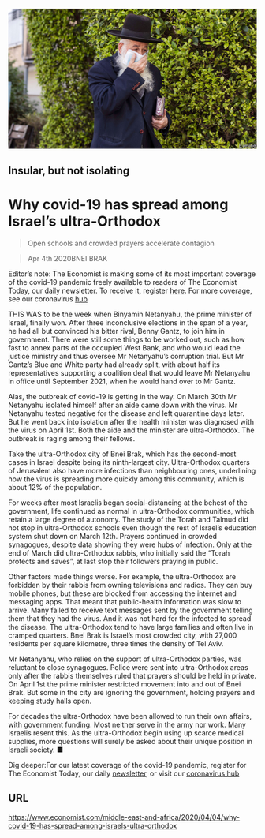 ![](./images/20200404_MAP003_0.jpg)

## Insular, but not isolating

# Why covid-19 has spread among Israel’s ultra-Orthodox

> Open schools and crowded prayers accelerate contagion

> Apr 4th 2020BNEI BRAK

Editor’s note: The Economist is making some of its most important coverage of the covid-19 pandemic freely available to readers of The Economist Today, our daily newsletter. To receive it, register [here](https://www.economist.com//newslettersignup). For more coverage, see our coronavirus [hub](https://www.economist.com//coronavirus)

THIS WAS to be the week when Binyamin Netanyahu, the prime minister of Israel, finally won. After three inconclusive elections in the span of a year, he had all but convinced his bitter rival, Benny Gantz, to join him in government. There were still some things to be worked out, such as how fast to annex parts of the occupied West Bank, and who would lead the justice ministry and thus oversee Mr Netanyahu’s corruption trial. But Mr Gantz’s Blue and White party had already split, with about half its representatives supporting a coalition deal that would leave Mr Netanyahu in office until September 2021, when he would hand over to Mr Gantz.

Alas, the outbreak of covid-19 is getting in the way. On March 30th Mr Netanyahu isolated himself after an aide came down with the virus. Mr Netanyahu tested negative for the disease and left quarantine days later. But he went back into isolation after the health minister was diagnosed with the virus on April 1st. Both the aide and the minister are ultra-Orthodox. The outbreak is raging among their fellows.

Take the ultra-Orthodox city of Bnei Brak, which has the second-most cases in Israel despite being its ninth-largest city. Ultra-Orthodox quarters of Jerusalem also have more infections than neighbouring ones, underlining how the virus is spreading more quickly among this community, which is about 12% of the population.

For weeks after most Israelis began social-distancing at the behest of the government, life continued as normal in ultra-Orthodox communities, which retain a large degree of autonomy. The study of the Torah and Talmud did not stop in ultra-Orthodox schools even though the rest of Israel’s education system shut down on March 12th. Prayers continued in crowded synagogues, despite data showing they were hubs of infection. Only at the end of March did ultra-Orthodox rabbis, who initially said the “Torah protects and saves”, at last stop their followers praying in public.

Other factors made things worse. For example, the ultra-Orthodox are forbidden by their rabbis from owning televisions and radios. They can buy mobile phones, but these are blocked from accessing the internet and messaging apps. That meant that public-health information was slow to arrive. Many failed to receive text messages sent by the government telling them that they had the virus. And it was not hard for the infected to spread the disease. The ultra-Orthodox tend to have large families and often live in cramped quarters. Bnei Brak is Israel’s most crowded city, with 27,000 residents per square kilometre, three times the density of Tel Aviv.

Mr Netanyahu, who relies on the support of ultra-Orthodox parties, was reluctant to close synagogues. Police were sent into ultra-Orthodox areas only after the rabbis themselves ruled that prayers should be held in private. On April 1st the prime minister restricted movement into and out of Bnei Brak. But some in the city are ignoring the government, holding prayers and keeping study halls open.

For decades the ultra-Orthodox have been allowed to run their own affairs, with government funding. Most neither serve in the army nor work. Many Israelis resent this. As the ultra-Orthodox begin using up scarce medical supplies, more questions will surely be asked about their unique position in Israeli society. ■

Dig deeper:For our latest coverage of the covid-19 pandemic, register for The Economist Today, our daily [newsletter](https://www.economist.com//newslettersignup), or visit our [coronavirus hub](https://www.economist.com//coronavirus)

## URL

https://www.economist.com/middle-east-and-africa/2020/04/04/why-covid-19-has-spread-among-israels-ultra-orthodox
